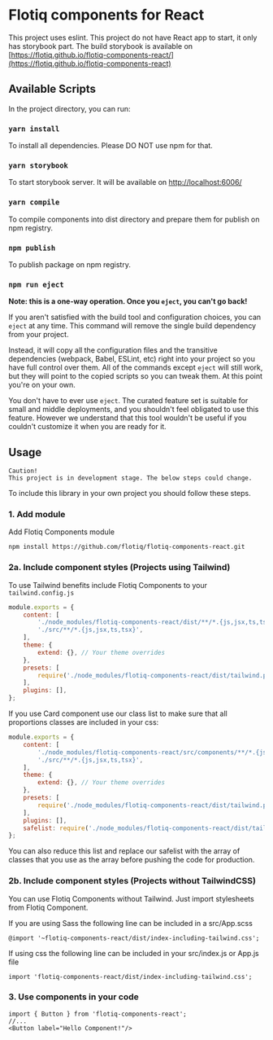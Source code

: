# Flotiq components for React

This project uses eslint. This project do not have React app to start, it only has storybook part.
The build storybook is available on [https://flotiq.github.io/flotiq-components-react/](https://flotiq.github.io/flotiq-components-react)

## Available Scripts

In the project directory, you can run:

### `yarn install`

To install all dependencies. Please DO NOT use npm for that.

### `yarn storybook`

To start storybook server. It will be available on [http://localhost:6006/](http://localhost:6006/)

### `yarn compile`

To compile components into dist directory and prepare them for publish on npm registry.

### `npm publish`

To publish package on npm registry.

### `npm run eject`

**Note: this is a one-way operation. Once you `eject`, you can't go back!**

If you aren't satisfied with the build tool and configuration choices, you can `eject` at any time. This command will remove the single build dependency from your project.

Instead, it will copy all the configuration files and the transitive dependencies (webpack, Babel, ESLint, etc) right into your project so you have full control over them. All of the commands except `eject` will still work, but they will point to the copied scripts so you can tweak them. At this point you're on your own.

You don't have to ever use `eject`. The curated feature set is suitable for small and middle deployments, and you shouldn't feel obligated to use this feature. However we understand that this tool wouldn't be useful if you couldn't customize it when you are ready for it.

## Usage

```
Caution!
This project is in development stage. The below steps could change.
```

To include this library in your own project you should follow these steps.

### 1. Add module

Add Flotiq Components module
```
npm install https://github.com/flotiq/flotiq-components-react.git
```

### 2a. Include component styles (Projects using Tailwind)

To use Tailwind benefits include Flotiq Components to your `tailwind.config.js`

```js
module.exports = {
    content: [
        './node_modules/flotiq-components-react/dist/**/*.{js,jsx,ts,tsx}', // Flotiq Components location
        './src/**/*.{js,jsx,ts,tsx}',
    ],
    theme: {
        extend: {}, // Your theme overrides
    },
    presets: [
        require('./node_modules/flotiq-components-react/dist/tailwind.preset'), // Flotiq Component theme presets
    ],
    plugins: [],
};
```

If you use Card component use our class list to make sure that all proportions classes are included in your css:
```js
module.exports = {
    content: [
        './node_modules/flotiq-components-react/src/components/**/*.{js,jsx,ts,tsx}', // Flotiq Components location
        './src/**/*.{js,jsx,ts,tsx}',
    ],
    theme: {
        extend: {}, // Your theme overrides
    },
    presets: [
        require('./node_modules/flotiq-components-react/dist/tailwind.preset'), // Flotiq Component theme presets
    ],
    plugins: [],
    safelist: require('./node_modules/flotiq-components-react/dist/tailwind.safelist'), // Flotiq Component css classes safe list
};
```
You can also reduce this list and replace our safelist with the array of classes that you use as the array before pushing the code for production.

### 2b. Include component styles (Projects without TailwindCSS)

You can use Flotiq Components without Tailwind. Just import stylesheets from Flotiq Component.

If you are using Sass the following line can be included in a src/App.scss
```
@import '~flotiq-components-react/dist/index-including-tailwind.css';
```

If using css the following line can be included in your src/index.js or App.js file
```
import 'flotiq-components-react/dist/index-including-tailwind.css';
```


### 3. Use components in your code

```
import { Button } from 'flotiq-components-react';
//...
<Button label="Hello Component!"/>
```




